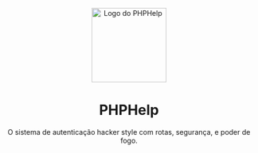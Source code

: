 <p align="center">
  <img src="https://raw.githubusercontent.com/seu-usuario/seu-repo/main/logo.png" width="150" alt="Logo do PHPHelp">
</p>

<h1 align="center">PHPHelp</h1>

<p align="center">
  O sistema de autenticação hacker style com rotas, segurança, e poder de fogo.
</p>

